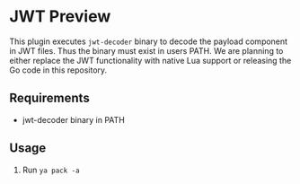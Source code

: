 # JWT Preview

This plugin executes `jwt-decoder` binary to decode the payload component in JWT files. Thus the binary must exist in users PATH. We are planning to either replace the JWT functionality with
native Lua support or releasing the Go code in this repository.

## Requirements

- jwt-decoder binary in PATH

## Usage

1. Run `ya pack -a `
